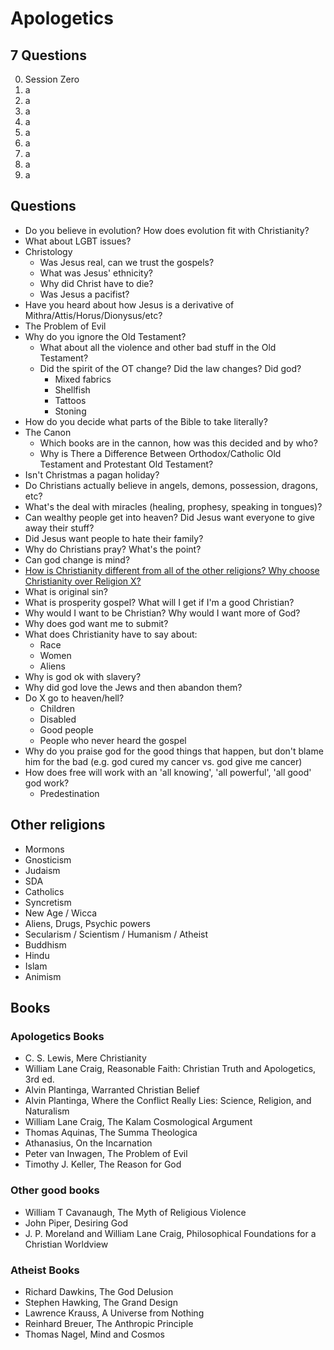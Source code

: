 # Apologetics

## 7 Questions

0. Session Zero
1. a
2. a
3. a
4. a
5. a
6. a
7. a
8. a
9. a

## Questions

- Do you believe in evolution? How does evolution fit with Christianity?
- What about LGBT issues?
- Christology
	- Was Jesus real, can we trust the gospels?
	- What was Jesus' ethnicity?
	- Why did Christ have to die?
	- Was Jesus a pacifist?
- Have you heard about how Jesus is a derivative of Mithra/Attis/Horus/Dionysus/etc?
- The Problem of Evil
- Why do you ignore the Old Testament?
	- What about all the violence and other bad stuff in the Old Testament?
	- Did the spirit of the OT change? Did the law changes? Did god?
		- Mixed fabrics
		- Shellfish
		- Tattoos
		- Stoning
- How do you decide what parts of the Bible to take literally?
- The Canon
	- Which books are in the cannon, how was this decided and by who?
	- Why is There a Difference Between Orthodox/Catholic Old Testament and Protestant Old Testament?
- Isn't Christmas a pagan holiday?
- Do Christians actually believe in angels, demons, possession, dragons, etc?
- What's the deal with miracles (healing, prophesy, speaking in tongues)?
- Can wealthy people get into heaven? Did Jesus want everyone to give away their stuff?
- Did Jesus want people to hate their family?
- Why do Christians pray? What's the point?
- Can god change is mind?
- [How is Christianity different from all of the other religions? Why choose Christianity over Religion X?](#kingdom-of-the-cults)
- What is original sin?
- What is prosperity gospel? What will I get if I'm a good Christian?
- Why would I want to be Christian? Why would I want more of God?
- Why does god want me to submit?
- What does Christianity have to say about:
	- Race
	- Women
	- Aliens
- Why is god ok with slavery?
- Why did god love the Jews and then abandon them?
- Do X go to heaven/hell?
	- Children
	- Disabled
	- Good people
	- People who never heard the gospel
- Why do you praise god for the good things that happen, but don't blame him for the bad (e.g. god cured my cancer vs. god give me cancer)
- How does free will work with an 'all knowing', 'all powerful', 'all good' god work?
	- Predestination

## Other religions

- Mormons
- Gnosticism
- Judaism
- SDA
- Catholics
- Syncretism
- New Age / Wicca
- Aliens, Drugs, Psychic powers
- Secularism / Scientism / Humanism / Atheist
- Buddhism
- Hindu
- Islam
- Animism

## Books
### Apologetics Books

- C. S. Lewis, Mere Christianity
- William Lane Craig, Reasonable Faith: Christian Truth and Apologetics, 3rd ed.
- Alvin Plantinga, Warranted Christian Belief
- Alvin Plantinga, Where the Conflict Really Lies: Science, Religion, and Naturalism
- William Lane Craig, The Kalam Cosmological Argument
- Thomas Aquinas, The Summa Theologica
- Athanasius, On the Incarnation
- Peter van Inwagen, The Problem of Evil
- Timothy J. Keller, The Reason for God

### Other good books

- William T Cavanaugh, The Myth of Religious Violence
- John Piper, Desiring God
- J. P. Moreland and William Lane Craig, Philosophical Foundations for a Christian Worldview

### Atheist Books

- Richard Dawkins, The God Delusion
- Stephen Hawking, The Grand Design
- Lawrence Krauss, A Universe from Nothing
- Reinhard Breuer, The Anthropic Principle
- Thomas Nagel, Mind and Cosmos
